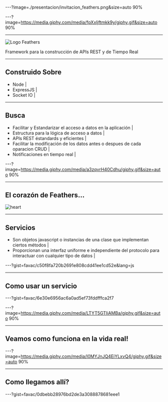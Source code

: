 ---?image=./presentacion/invitacion_feathers.png&size=auto 90%

---?image=https://media.giphy.com/media/fpXxIjftmkk9y/giphy.gif&size=auto 90%

---

![Logo Feathers](https://feathersjs.com/img/feathers-logo-wide.png)

Framework para la construcción de APIs REST y de Tiempo Real

---

## Construido Sobre

- Node      |
- ExpressJS |
- Socket IO |

---

## Busca

- Facilitar y Estandarizar el acceso a datos en la aplicación | 
- Estructura para la lógica de acceso a datos |
- APIs REST éstandards y eficientes |
- Facilitar la modificación de los datos antes o despues de cada oparacion CRUD |
- Notificaciones en tiempo real |

---?image=https://media.giphy.com/media/a3zqvrH40Cdhu/giphy.gif&size=auto 90%

--- 
## El corazón de Feathers...
![heart](https://media.giphy.com/media/bErElGdAHUmoE/giphy.gif)

---

## Servicios
- Son objetos javascript o instancias de una clase que implementan ciertos métodos |
- Proporcionan una interfaz uniforme e independiente del protocolo para interactuar con cualquier tipo de datos |

---?gist=favac/c50f8fa720b2691e808cdd41ee1cd52e&lang=js

---
## Como usar un servicio

---?gist=favac/6e30e6956ac6a0ad5ef73fddfffca2f7

---?image=https://media.giphy.com/media/LTYT5GTIiAMBa/giphy.gif&size=auto 90%

---

## Veamos como funciona en la vida real!

---?image=https://media.giphy.com/media/l0MYJnJQ4EiYLxvQ4/giphy.gif&size=auto 90%

---
## Como llegamos allí?

---?gist=favac/0dbebb28976bd2de3a3088878681eee1


